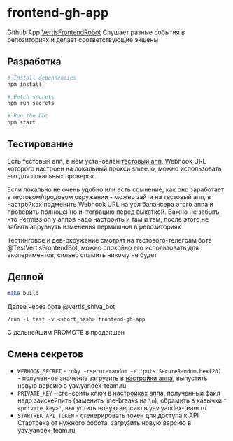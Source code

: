 # frontend-gh-app

Github App [VertisFrontendRobot](https://github.com/organizations/YandexClassifieds/settings/apps/vertisfrontendrobot)
Слушает разные события в репозиториях и делает соответствующие экшены
## Разработка

```sh
# Install dependencies
npm install

# Fetch secrets
npm run secrets

# Run the bot
npm start
```

## Тестирование
Есть тестовый апп, в нем установлен [тестовый апп](https://github.com/organizations/YandexClassifieds/settings/apps/vertisfrontendrobottest), Webhook URL которого настроен на локальный прокси smee.io, можно использовать его для локальных проверок.

Если локально не очень удобно или есть сомнение, как оно заработает в тестовом/продовом окружении - можно зайти на тестовый апп, в настройках подменить Webhook URL на урл балансера этого аппа и проверить полноценно интеграцию перед выкаткой. Важно не забыть, что Permission у аппов надо настроить и там и там, после этого не забыть апрувнуть изменения пермишнов в репозиториях

Тестинговое и дев-окружение смотрят на тестового-телеграм бота @TestVertisFrontendBot, можно спокойно его использовать для экспериментов, сильно спамить никому не будет

## Деплой 

```sh
make build
``` 

Далее через бота @vertis_shiva_bot 

```
/run -l test -v <short_hash> frontend-gh-app
```

С дальнейшим PROMOTE в продакшен

## Смена секретов
* `WEBHOOK_SECRET` - `ruby -rsecurerandom -e 'puts SecureRandom.hex(20)'` - полученное значение загрузить в [настройки аппа](https://github.com/organizations/YandexClassifieds/settings/apps/vertisfrontendrobot), выпустить новую версию в yav.yandex-team.ru
* `PRIVATE_KEY` - сгенерить ключ в [настройках аппа](https://github.com/organizations/YandexClassifieds/settings/apps/vertisfrontendrobot), полученный файл надо заискейпить (заменить line-breaks на `\n`), обрамить в кавычки `"<private_key>"`, выпустить новую версию в yav.yandex-team.ru
* `STARTREK_API_TOKEN` - сгенерировать токен для доступа к API Стартрека от нужного робота, загрузить новую версию в yav.yandex-team.ru
